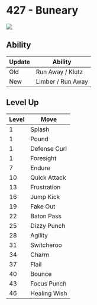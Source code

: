 # 427 - Buneary
![][427]

## Ability

Update | Ability
---    | ---
Old    | Run Away / Klutz
New    | Limber / Run Away

## Level Up

Level | Move
---   | ---
  1   | Splash
  1   | Pound
  1   | Defense Curl
  1   | Foresight
  7   | Endure
 10   | Quick Attack
 13   | Frustration
 16   | Jump Kick
 19   | Fake Out
 22   | Baton Pass
 25   | Dizzy Punch
 28   | Agility
 31   | Switcheroo
 34   | Charm
 37   | Flail
 40   | Bounce
 43   | Focus Punch
 46   | Healing Wish



[427]: ../img/pokemon/427.png
